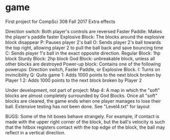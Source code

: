 game
====

First project for CompSci 308 Fall 2017
Extra effects

Direction switch: Both player's controls are reversed
Faster Paddle: Makes the player's paddle faster
Explosive Block: The blocks around the explosive block disappear
P: Pauses player 2's ball
O: Sends player 2's ball towards the top right, allowing player 2 to pull the ball back and save bouncing time
C: Sends player 1's ball in the exact opposite direction.
Regular Block: 1hp block
Sturdy Block: 2hp block
God Block: unbreakable block, unless all other blocks are destroyed
Power-up block: Contains one of the following powerups: Direction switch, Faster Paddle, or Explosive Block.
I: Turns on invincibility
Q: Quits game
1: Adds 1000 points to the next block broken by Player 1
2: Adds 1000 points to the next block broken by Player 2

Under development, not part of project:
Map 4: A map in which the "soft" blocks are almost completely surrounded by God Blocks. Once all "soft" blocks are cleared, the game ends when one player manages to lose their ball. Extensive testing has not been done. See "Level4.txt" for layout

BUGS:
Some of the hit boxes behave strangely. For example, if contact is made with the upper right corner of the block, but the ball's velocity is such that the hitbox registers contact with the top edge of the block, the ball may reflect in a vertical direction. 
